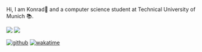 Hi, I am Konrad👋 and a computer science student at Technical University of Munich 📚.

![](https://github-readme-stats.vercel.app/api/?username=konrad2002&theme=tokyonight)
![](https://github-readme-stats.vercel.app/api/wakatime?username=konrad2002)

[![github](https://img.shields.io/github/followers/konrad2002?logo=github&style=flat-square)](https://github.com/konrad2002?tab=followers)
[![wakatime](https://wakatime.com/badge/user/c815fb75-a23b-4831-b153-0f2e66f77e07.svg?style=flat-square)](https://wakatime.com/@c815fb75-a23b-4831-b153-0f2e66f77e07)

<!--
**konrad2002/konrad2002** is a ✨ _special_ ✨ repository because its `README.md` (this file) appears on your GitHub profile.

Here are some ideas to get you started:

- 🔭 I’m currently working on ...
- 🌱 I’m currently learning ...
- 👯 I’m looking to collaborate on ...
- 🤔 I’m looking for help with ...
- 💬 Ask me about ...
- 📫 How to reach me: ...
- 😄 Pronouns: ...
- ⚡ Fun fact: ...
-->
